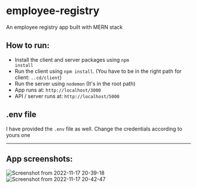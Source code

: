 # employee-registry
An employee registry app built with MERN stack

## How to run:
- Install the client and server packages using <code>npm install</code>
- Run the client using <code>npm install</code>. (You have to be in the right path for client: <code>..cd/client</code>)
- Run the server using <code>nodemon</code> (It's in the root path)
- App runs at: <code>http://localhost/3000</code>
- API / server runs at: <code>http://localhost/5000</code>

## .env file
I have provided the <code>.env</code> file as well. Change the credentials according to yours one
<hr>

## App screenshots:
![Screenshot from 2022-11-17 20-39-18](https://user-images.githubusercontent.com/90049773/202476470-021b5196-ddb3-42f2-b2ff-775d0b1c4b42.png)
![Screenshot from 2022-11-17 20-42-47](https://user-images.githubusercontent.com/90049773/202476494-a74e2634-2624-4bc4-a7d1-7bf6f00156f8.png)
